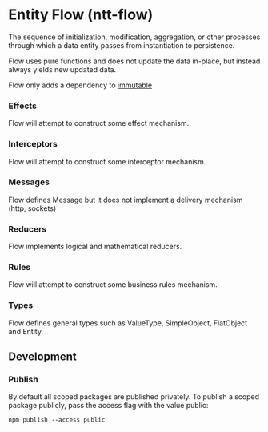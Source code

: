 # Entity Flow (ntt-flow)
The sequence of initialization, modification, aggregation, or other processes through which a data entity passes from instantiation to persistence.

Flow uses pure functions and does not update the data in-place, but instead always yields new updated data.

Flow only adds a dependency to [immutable](https://facebook.github.io/immutable-js/)

### Effects

Flow will attempt to construct some effect mechanism.

### Interceptors

Flow will attempt to construct some interceptor mechanism.

### Messages

Flow defines Message but it does not implement a delivery mechanism (http, sockets)

### Reducers

Flow implements logical and mathematical reducers.

### Rules

Flow will attempt to construct some business rules mechanism.

### Types

Flow defines general types such as ValueType, SimpleObject, FlatObject and Entity.

## Development

### Publish

By default all scoped packages are published privately. To publish a scoped package publicly, pass the access flag with the value public:

```
npm publish --access public
```
